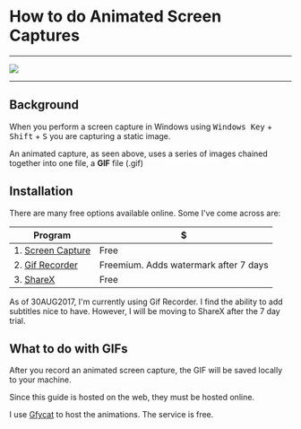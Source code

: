 # How to do Animated Screen Captures

***
![](https://thumbs.gfycat.com/AcceptableThunderousGoldfinch-size_restricted.gif)
***

## Background

When you perform a screen capture in Windows using <kbd>Windows Key</kbd> + <kbd>Shift</kbd> + <kbd>S</kbd> you are capturing a static image.

An animated capture, as seen above, uses a series of images chained together into one file, a **GIF** file (.gif)

## Installation

There are many free options available online. Some I've come across are:

Program | $ 
--- | ---
1. [Screen Capture](http://www.screentogif.com/) | Free
2. [Gif Recorder](http://gifrecorder.com/index.htm#.Wabd_lWxSUk) | Freemium. Adds watermark after 7 days
3. [ShareX](https://getsharex.com/) | Free

As of 30AUG2017, I'm currently using Gif Recorder. I find the ability to add subtitles nice to have. However, I will be moving to ShareX after the 7 day trial.

## What to do with GIFs

After you record an animated screen capture, the GIF will be saved locally to your machine.

Since this guide is hosted on the web, they must be hosted online.

I use [Gfycat](https://gfycat.com/) to host the animations. The service is free.



